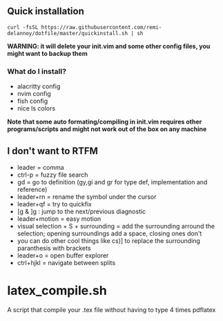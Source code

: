 ## Quick installation

` curl -fsSL https://raw.githubusercontent.com/remi-delannoy/dotfile/master/quickinstall.sh | sh `

**WARNING: it will delete your init.vim and some other config files, you might want to backup them**

### What do I install?
- alacritty config
- nvim config
- fish config
- nice ls colors

**Note that some auto formating/compiling in init.vim requires other programs/scripts and might not work out of the box on any machine**

## I don't want to RTFM
- leader = comma
- ctrl-p = fuzzy file search
- gd = go to definition (gy,gi and gr for type def, implementation and reference) 
- leader+rn = rename the symbol under the cursor
- leader+qf = try to quickfix
- [g & ]g : jump to the next/previous diagnostic
- leader+motion = easy motion
- visual selection + S + surrounding = add the surrounding arround the selection; opening surroundings add a space, closing ones don't
- you can do other cool things like cs)] to replace the surrounding paranthesis with brackets
- leader+o = open buffer explorer
- ctrl+hjkl = navigate between splits


# latex\_compile.sh
A script that compile your .tex file without having to type 4 times pdflatex

